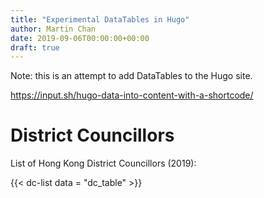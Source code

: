 ```yaml
---
title: "Experimental DataTables in Hugo"
author: Martin Chan
date: 2019-09-06T00:00:00+00:00
draft: true
---
```


Note: this is an attempt to add DataTables to the Hugo site.

https://input.sh/hugo-data-into-content-with-a-shortcode/

# District Councillors

List of Hong Kong District Councillors (2019):

<!-- {{< book-list data = "books" >}} -->
{{< dc-list data = "dc_table" >}}